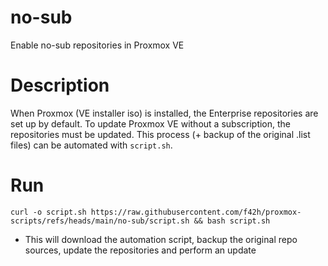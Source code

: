 # no-sub
Enable no-sub repositories in Proxmox VE

# Description
When Proxmox (VE installer iso) is installed, the Enterprise repositories are set up by default. To update Proxmox VE without a subscription, the repositories must be updated. This process (+ backup of the original .list files) can be automated with `script.sh`.

# Run
```
curl -o script.sh https://raw.githubusercontent.com/f42h/proxmox-scripts/refs/heads/main/no-sub/script.sh && bash script.sh
```
- This will download the automation script, backup the original repo sources, update the repositories and perform an update
